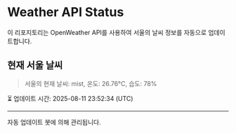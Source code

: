 
# Weather API Status

이 리포지토리는 OpenWeather API를 사용하여 서울의 날씨 정보를 자동으로 업데이트합니다.

## 현재 서울 날씨
> 서울의 현재 날씨: mist, 온도: 26.76°C, 습도: 78%

⏳ 업데이트 시간: 2025-08-11 23:52:34 (UTC)

---
자동 업데이트 봇에 의해 관리됩니다.

